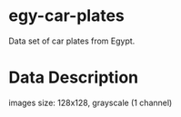 # egy-car-plates

Data set of car plates from Egypt.

# Data Description
images size: 128x128, grayscale (1 channel)
